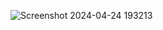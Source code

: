 ![Screenshot 2024-04-24 193213](https://github.com/Pablo202212/Krankenhausinformationssystem/assets/112069904/1d93dfe9-67c4-4b71-936c-1a49b99ee4f7)
